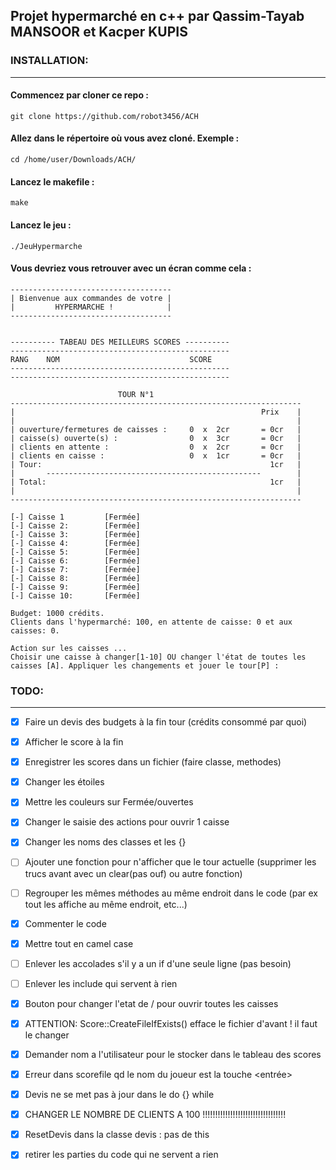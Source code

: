 ## Projet hypermarché en c++ par Qassim-Tayab MANSOOR et Kacper KUPIS

### **INSTALLATION:**
---
#### Commencez par cloner ce repo :
```shell
git clone https://github.com/robot3456/ACH
```
#### Allez dans le répertoire où vous avez cloné. Exemple : 

```shell
cd /home/user/Downloads/ACH/
```

#### Lancez le makefile : 
```shell
make 
```

#### Lancez le jeu : 
```shell
./JeuHypermarche
```

#### Vous devriez vous retrouver avec un écran comme cela : 
```shell
------------------------------------
| Bienvenue aux commandes de votre |                                 
|         HYPERMARCHE !            |
------------------------------------


---------- TABEAU DES MEILLEURS SCORES ----------
-------------------------------------------------
RANG    NOM                             SCORE
-------------------------------------------------
-------------------------------------------------                                                         

                        TOUR N°1
-----------------------------------------------------------------                                         
|                                                       Prix    |                                                                                                                            |                                                               |                                                                                                                            | ouverture/fermetures de caisses :     0  x  2cr       = 0cr   |                                                                                                                            | caisse(s) ouverte(s) :                0  x  3cr       = 0cr   |                                                                                                                            | clients en attente :                  0  x  2cr       = 0cr   |                                                                                                                            | clients en caisse :                   0  x  1cr       = 0cr   |                                                                                                                            | Tour:                                                   1cr   |                                                                                                                            |       ------------------------------------------------        |                                                                                                                            | Total:                                                  1cr   |                                                                                                                            |                                                               |                                                                                                                            -----------------------------------------------------------------

[-] Caisse 1         [Fermée]
[-] Caisse 2:        [Fermée]
[-] Caisse 3:        [Fermée]
[-] Caisse 4:        [Fermée]
[-] Caisse 5:        [Fermée]
[-] Caisse 6:        [Fermée]
[-] Caisse 7:        [Fermée]
[-] Caisse 8:        [Fermée]
[-] Caisse 9:        [Fermée]
[-] Caisse 10:       [Fermée]

Budget: 1000 crédits.
Clients dans l'hypermarché: 100, en attente de caisse: 0 et aux caisses: 0.

Action sur les caisses ...
Choisir une caisse à changer[1-10] OU changer l'état de toutes les caisses [A]. Appliquer les changements et jouer le tour[P] :  

``` 


### **TODO:**
---
- [x] Faire un devis des budgets à la fin tour (crédits consommé par quoi)
- [x] Afficher le score à la fin
- [x] Enregistrer les scores dans un fichier (faire classe, methodes)
- [x] Changer les étoiles 
- [x] Mettre les couleurs sur Fermée/ouvertes
- [x] Changer le saisie des actions pour ouvrir 1 caisse
- [x] Changer les noms des classes et les {}
- [ ] Ajouter une fonction pour n'afficher que le tour actuelle (supprimer les trucs avant avec un clear(pas ouf) ou autre fonction)
- [ ] Regrouper les mêmes méthodes au même endroit dans le code (par ex tout les affiche au même endroit, etc...)
- [x] Commenter le code 
- [x] Mettre tout en camel case
- [ ] Enlever les accolades s'il y a un if d'une seule ligne (pas besoin)
- [ ] Enlever les include qui servent à rien
- [x] Bouton pour changer l'etat de / pour ouvrir toutes les caisses
- [x] ATTENTION: Score::CreateFileIfExists() efface le fichier d'avant ! il faut le changer
- [x] Demander nom a l'utilisateur pour le stocker dans le tableau des scores
- [x] Erreur dans scorefile qd le nom du joueur est la touche <entrée> 
- [x] Devis ne se met pas à jour dans le do {} while
- [x] CHANGER LE NOMBRE DE CLIENTS A 100 !!!!!!!!!!!!!!!!!!!!!!!!!!!!!!!!!
- [x] ResetDevis dans la classe devis : pas de this 
- [x] retirer les parties du code qui ne servent a rien 

